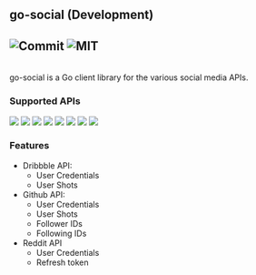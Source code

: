 ## go-social (Development)

![Commit](https://img.shields.io/github/last-commit/emrearmagan/go-social)
![MIT](https://img.shields.io/github/license/mashape/apistatus.svg)
----
<br>
go-social is a Go client library for the various social media APIs.

### Supported APIs 
<img src="https://img.shields.io/badge/-Twitter-FFFFFF?style=flat&logo=twitter"/>
<img src="https://img.shields.io/badge/-Dribbble-FFFFFF?style=flat&logo=dribbble"/>
<img src="https://img.shields.io/badge/-Github-FFFFFF?style=flat&logo=github&logoColor=black"/>
<img src="https://img.shields.io/badge/-Facebook-FFFFFF?style=flat&logo=facebook"/>
<img src="https://img.shields.io/badge/-Instagram-FFFFFF?style=flat&logo=instagram"/>
<img src="https://img.shields.io/badge/-Reddit-FFFFFF?style=flat&logo=reddit"/>
<img src="https://img.shields.io/badge/-Spotify-FFFFFF?style=flat&logo=spotify"/>
<img src="https://img.shields.io/badge/-Tumblr-FFFFFF?style=flat&logo=tumblr&logoColor=black"/>


### Features
- Dribbble API:
  - User Credentials
  - User Shots
- Github API:
    - User Credentials
    - User Shots
    - Follower IDs
    - Following IDs
- Reddit API
  - User Credentials
  - Refresh token
